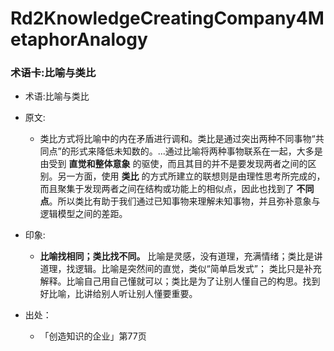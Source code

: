 # Rd2KnowledgeCreatingCompany4MetaphorAnalogy

### 术语卡:比喻与类比
- 术语:比喻与类比
- 原文:
  + 类比方式将比喻中的内在矛盾进行调和。类比是通过突出两种不同事物“共同点”的形式来降低未知数的。...通过比喻将两种事物联系在一起，大多是由受到 **直觉和整体意象** 的驱使，而且其目的并不是要发现两者之间的区别。另一方面，使用 **类比** 的方式所建立的联想则是由理性思考所完成的，而且聚集于发现两者之间在结构或功能上的相似点，因此也找到了 **不同点**。所以类比有助于我们通过已知事物来理解未知事物，并且弥补意象与逻辑模型之间的差距。

- 印象:
  + **比喻找相同；类比找不同。** 比喻是灵感，没有道理，充满情绪；类比是讲道理，找逻辑。比喻是突然间的直觉，类似“简单启发式”； 类比只是补充解释。比喻自己用自己懂就可以；类比是为了让别人懂自己的构思。找到好比喻，比讲给别人听让别人懂要重要。

- 出处：
  + 「创造知识的企业」第77页
